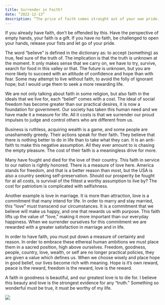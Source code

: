 ```yaml
---
title: Surrender in Faith?
date: “2022-12-13”
description: “The price of faith comes straight out of your own pride.  You must put down a measure of certainty and reason, make an assumption about this world.”
---
```


If you already have faith, don’t be offended by this.  Have the perspective of empty hands, your faith is a gift.  If you have no faith, be challenged to open your hands, release your fists and let go of your pride.

The word “believe” is defined in the dictionary as: to accept (something) as true, feel sure of the truth of.  The implication is that the truth is unknown at the moment.  It only makes sense that we carry on, we have to try, survive, search for food in this valley or that.   The future is unknown, but you are more likely to succeed with an attitude of confidence and hope than with fear.  Some may attempt to live without faith, to avoid the folly of ignorant hope; but I would urge them to seek a more rewarding life.    

We are not only talking about faith in some religion, but also faith in the ideals that we live for, each “belief” comes with a cost.  The ideal of social freedom has become greater than our practical desires, it is now a foundation for government.  Our society has taken this human need and we have made it a measure for life.  All it costs is that we surrender our proud impulses to judge and control others who are different from us.  

Business is ruthless, acquiring wealth is a game, and some people are unashamedly greedy.  Their actions speak for their faith.  They believe that there is nothing better to do in life than to take what they can.  It is an anti-faith to make this negative assumption. All they ever amount to is chasing the empty pleasure.  The cost of their faith is a meaningless drive for more.

Many have fought and died for the love of their country.  This faith in service to our nation is rightly honored.  There is a measure of love here.  America stands for freedom, and that is a better reason than most, but the USA is also a country seeking self-preservation.  Should our prosperity be fought for at all costs, is survival of the fittest a worthy assumption to live by?  The cost for patriotism is complicated with selfishness.

Another example is love in marriage.  It is more than attraction, love is a commitment that many intend for life.  In order to marry and stay married, this “love” must transcend our circumstances.  It is a commitment that we believe will make us happy, and one that rewards us with purpose.  This faith lifts up the value of “love,” making it more important than our everyday happiness.  When we surrender ourselves for this commitment we are rewarded with a greater satisfaction in marriage and in life.

In order to have faith, you must put down a measure of certainty and reason.  In order to embrace these ethereal human ambitions we must place them in a sacred position, high above ourselves.  Freedom, goodness, people, country, love, wealth, or self are no longer practical policies, they are given a value which defines us.  When we choose wisely and place hope in good belief, our lives become rich with meaning.  Hope is it’s own reward, peace is the reward, freedom is the reward, love is the reward.

A faith in goodness is beautiful, and our greatest love is to die for.  I believe this beauty and love is the strongest evidence for any “truth.”  Something so wonderful must be true, it must be worthy of my life.



![](./)

